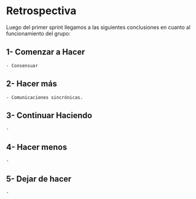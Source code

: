 # Retrospectiva
Luego del primer sprint llegamos a las siguientes conclusiones en cuanto al funcionamiento del grupo:

## 1- Comenzar a Hacer
    - Consensuar 

## 2- Hacer más
    - Comunicaciones sincrónicas.

## 3- Continuar Haciendo
    -

## 4- Hacer menos
    -

## 5- Dejar de hacer
    -